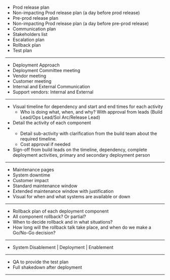
- Prod release plan
- Non-impacting Prod release plan (a day before prod release) 
- Pre-prod release plan
- Non-impacting Prod release plan (a day before pre-prod release)
- Communication plan
- Stakeholders list
- Escalation plan
- Rollback plan
- Test plan

-----------
- Deployment Approach
- Deployment Committee meeting
- Vendor meeting
- Customer meeting
- Internal and External Communication
- Support vendors: Internal and External 

--------------
- Visual timeline for dependency and start and end times for each activity
  - Who is doing what, when, and why? With approval from leads (Build Lead/Ops Lead/Sol Arc/Release Lead)
- Detail the activity of each component
- - Detail sub-activity with clarification from the build team about the required timeline.
  - Cost approval if needed
- Sign-off from build leads on the timeline, dependency, complete deployment activities, primary and secondary deployment person

--------------
- Maintenance pages
- System downtime
- Customer impact
- Standard maintenance window
- Extended maintenance window with justification
- Visual for when and what systems are available or down

-----------------
- Rollback plan of each deployment component
- All component rollback? Or partial?
- When to decide rollback and in what situations?
- How long will the rollback talk take place, and when do we make a Go/No-Go decision?

-----------------
- System Disablement | Deployment | Enablement 

------------------
- QA to provide the test plan
- Full shakedown after deployment
------------------
